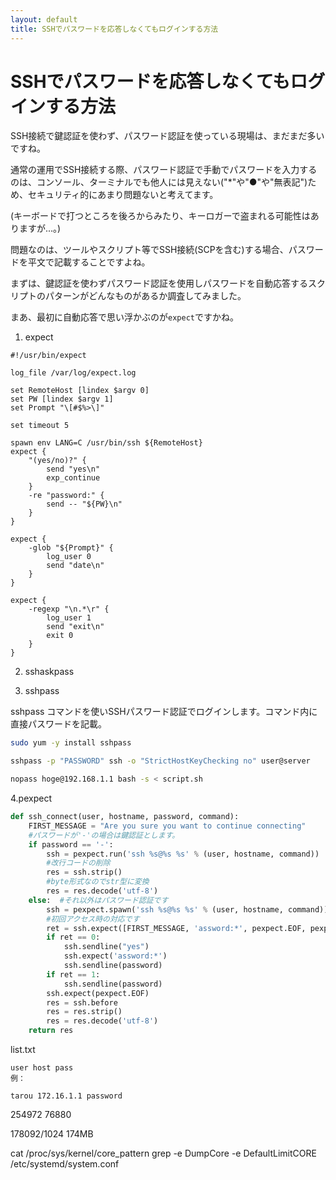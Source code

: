 ```yaml
---
layout: default
title: SSHでパスワードを応答しなくてもログインする方法
---
```


# SSHでパスワードを応答しなくてもログインする方法



SSH接続で鍵認証を使わず、パスワード認証を使っている現場は、まだまだ多いですね。

通常の運用でSSH接続する際、パスワード認証で手動でパスワードを入力するのは、コンソール、ターミナルでも他人には見えない("*"や"●"や"無表記")ため、セキュリティ的にあまり問題ないと考えてます。

(キーボードで打つところを後ろからみたり、キーロガーで盗まれる可能性はありますが...。)

問題なのは、ツールやスクリプト等でSSH接続(SCPを含む)する場合、パスワードを平文で記載することですよね。



まずは、鍵認証を使わずパスワード認証を使用しパスワードを自動応答するスクリプトのパターンがどんなものがあるか調査してみました。



まあ、最初に自動応答で思い浮かぶのが`expect`ですかね。



1. expect

```
#!/usr/bin/expect

log_file /var/log/expect.log

set RemoteHost [lindex $argv 0]
set PW [lindex $argv 1]
set Prompt "\[#$%>\]"

set timeout 5

spawn env LANG=C /usr/bin/ssh ${RemoteHost}
expect {
    "(yes/no)?" {
        send "yes\n"
        exp_continue
    }
    -re "password:" {
        send -- "${PW}\n"
    }
}

expect {
    -glob "${Prompt}" {
        log_user 0
        send "date\n"
    }
}

expect {
    -regexp "\n.*\r" {
        log_user 1
        send "exit\n"
        exit 0
    }
}
```





2. sshaskpass



3. sshpass

sshpass コマンドを使いSSHパスワード認証でログインします。コマンド内に直接パスワードを記載。

```bash
sudo yum -y install sshpass
```




```bash
sshpass -p "PASSWORD" ssh -o "StrictHostKeyChecking no" user@server
```





```bash
nopass hoge@192.168.1.1 bash -s < script.sh
```



4.pexpect



```python
def ssh_connect(user, hostname, password, command):
    FIRST_MESSAGE = "Are you sure you want to continue connecting"
    #パスワードが'-'の場合は鍵認証とします。
    if password == '-':
        ssh = pexpect.run('ssh %s@%s %s' % (user, hostname, command))
        #改行コードの削除
        res = ssh.strip()
        #byte形式なのでstr型に変換
        res = res.decode('utf-8')
    else:  #それ以外はパスワード認証です
        ssh = pexpect.spawn('ssh %s@%s %s' % (user, hostname, command))
        #初回アクセス時の対応です
        ret = ssh.expect([FIRST_MESSAGE, 'assword:*', pexpect.EOF, pexpect.TIMEOUT])
        if ret == 0:
            ssh.sendline("yes")
            ssh.expect('assword:*')
            ssh.sendline(password)
        if ret == 1:
            ssh.sendline(password)
        ssh.expect(pexpect.EOF)
        res = ssh.before
        res = res.strip()
        res = res.decode('utf-8')
    return res
```



list.txt

```
user host pass
例：

tarou 172.16.1.1 password
```









254972
76880

178092/1024
174MB



cat /proc/sys/kernel/core_pattern
grep -e DumpCore -e DefaultLimitCORE /etc/systemd/system.conf
